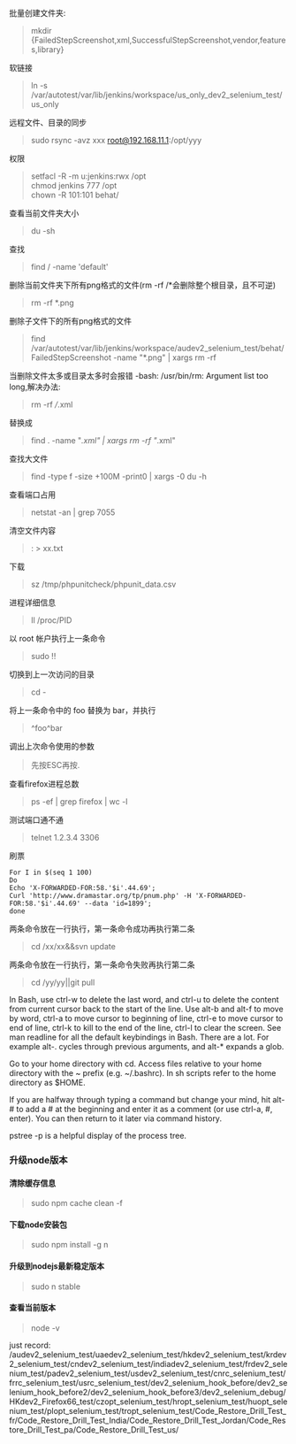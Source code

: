 批量创建文件夹:
>mkdir {FailedStepScreenshot,xml,SuccessfulStepScreenshot,vendor,features,library}

软链接
>ln -s /var/autotest/var/lib/jenkins/workspace/us_only_dev2_selenium_test/ us_only  

远程文件、目录的同步
>sudo rsync -avz xxx root@192.168.11.1:/opt/yyy

权限
>setfacl -R -m u:jenkins:rwx /opt  
>chmod jenkins 777 /opt  
>chown -R 101:101 behat/

查看当前文件夹大小
>du -sh

查找
>find / -name 'default'

删除当前文件夹下所有png格式的文件(rm -rf /*会删除整个根目录，且不可逆)
>rm -rf *.png

删除子文件下的所有png格式的文件  
>find /var/autotest/var/lib/jenkins/workspace/audev2_selenium_test/behat/FailedStepScreenshot -name "*.png" | xargs rm -rf

当删除文件太多或目录太多时会报错 -bash: /usr/bin/rm: Argument list too long,解决办法:
>rm -rf */*.xml  

替换成
>find . -name "*.xml" | xargs rm -rf "*.xml"

查找大文件
>find -type f -size +100M  -print0 | xargs -0 du -h

查看端口占用
>netstat -an | grep 7055

清空文件内容
>: > xx.txt

下载
>sz /tmp/phpunitcheck/phpunit_data.csv

进程详细信息
>ll /proc/PID

以 root 帐户执行上一条命令
>sudo !!

切换到上一次访问的目录 
>cd -

将上一条命令中的 foo 替换为 bar，并执行 
>^foo^bar

调出上次命令使用的参数
>先按ESC再按.

查看firefox进程总数
>ps -ef | grep firefox | wc -l

测试端口通不通
>telnet 1.2.3.4 3306  

刷票
```shell
For I in $(seq 1 100)
Do
Echo 'X-FORWARDED-FOR:58.'$i'.44.69';
Curl 'http://www.dramastar.org/tp/pnum.php' -H 'X-FORWARDED-FOR:58.'$i'.44.69' --data 'id=1899';
done
```

两条命令放在一行执行，第一条命令成功再执行第二条  
>cd /xx/xx&&svn update  

两条命令放在一行执行，第一条命令失败再执行第二条  
>cd /yy/yy||git pull  

In Bash, use ctrl-w to delete the last word, and ctrl-u to delete the content from current cursor back to the start of the line. Use alt-b and alt-f to move by word, ctrl-a to move cursor to beginning of line, ctrl-e to move cursor to end of line, ctrl-k to kill to the end of the line, ctrl-l to clear the screen. See man readline for all the default keybindings in Bash. There are a lot. For example alt-. cycles through previous arguments, and alt-* expands a glob.

Go to your home directory with cd. Access files relative to your home directory with the ~ prefix (e.g. ~/.bashrc). In sh scripts refer to the home directory as $HOME.

If you are halfway through typing a command but change your mind, hit alt-# to add a # at the beginning and enter it as a comment (or use ctrl-a, #, enter). You can then return to it later via command history.

pstree -p is a helpful display of the process tree.


### 升级node版本
#### 清除缓存信息
>sudo npm cache clean -f
#### 下载node安装包
>sudo npm install -g n
#### 升级到nodejs最新稳定版本
>sudo n stable
#### 查看当前版本
>node -v

just record:
/audev2_selenium_test/uaedev2_selenium_test/hkdev2_selenium_test/krdev2_selenium_test/cndev2_selenium_test/indiadev2_selenium_test/frdev2_selenium_test/padev2_selenium_test/usdev2_selenium_test/cnrc_selenium_test/frrc_selenium_test/usrc_selenium_test/dev2_selenium_hook_before/dev2_selenium_hook_before2/dev2_selenium_hook_before3/dev2_selenium_debug/HKdev2_Firefox66_test/czopt_selenium_test/hropt_selenium_test/huopt_selenium_test/plopt_selenium_test/tropt_selenium_test/Code_Restore_Drill_Test_fr/Code_Restore_Drill_Test_India/Code_Restore_Drill_Test_Jordan/Code_Restore_Drill_Test_pa/Code_Restore_Drill_Test_us/
